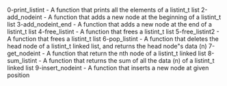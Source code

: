 0-print_listint - A function that prints all the elements of a listint_t list
2-add_nodeint - A function that adds a new node at the beginning of a listint_t list
3-add_nodeint_end - A function that adds a new node at the end of a listint_t list
4-free_listint - A function that frees a listint_t list
5-free_listint2 - A function that frees a listint_t list
6-pop_listint - A function that deletes the head node of a listint_t linked list, and returns the head node"s data (n)
7-get_nodeint - A function that return the nth node of a listint_t linked list
8-sum_listint - A function that returns the sum of all the data (n) of a listint_t linked list
9-insert_nodeint - A function that inserts a new node at given position
